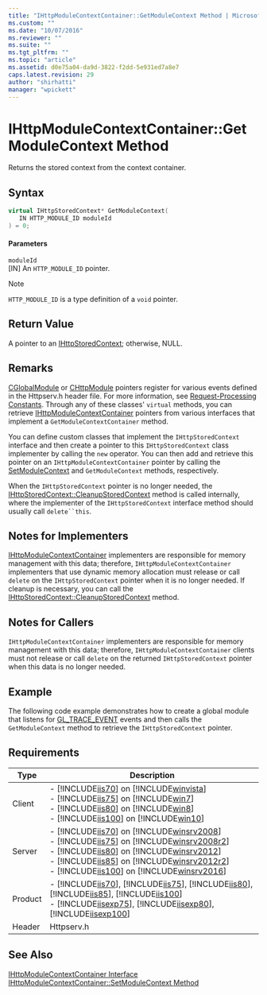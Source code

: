 ```yaml
---
title: "IHttpModuleContextContainer::GetModuleContext Method | Microsoft Docs"
ms.custom: ""
ms.date: "10/07/2016"
ms.reviewer: ""
ms.suite: ""
ms.tgt_pltfrm: ""
ms.topic: "article"
ms.assetid: d0e75a04-da9d-3822-f2dd-5e931ed7a8e7
caps.latest.revision: 29
author: "shirhatti"
manager: "wpickett"
---
```

# IHttpModuleContextContainer::GetModuleContext Method
Returns the stored context from the context container.  
  
## Syntax  
  
```cpp  
virtual IHttpStoredContext* GetModuleContext(  
   IN HTTP_MODULE_ID moduleId  
) = 0;  
```  
  
#### Parameters  
 `moduleId`  
 [IN] An `HTTP_MODULE_ID` pointer.  
  
> [!NOTE]
>  `HTTP_MODULE_ID` is a type definition of a `void` pointer.  
  
## Return Value  
 A pointer to an [IHttpStoredContext](../../../webdevelopment-reference\native-code-api\webdev-native-api-reference/ihttpstoredcontext-interface.md); otherwise, NULL.  
  
## Remarks  
 [CGlobalModule](../../../webdevelopment-reference\native-code-api\webdev-native-api-reference/cglobalmodule-class.md) or [CHttpModule](../../../webdevelopment-reference\native-code-api\webdev-native-api-reference/chttpmodule-class.md) pointers register for various events defined in the Httpserv.h header file. For more information, see [Request-Processing Constants](../../../webdevelopment-reference\native-code-api\webdev-native-api-reference/request-processing-constants.md). Through any of these classes' `virtual` methods, you can retrieve [IHttpModuleContextContainer](../../../webdevelopment-reference\native-code-api\webdev-native-api-reference/ihttpmodulecontextcontainer-interface.md) pointers from various interfaces that implement a `GetModuleContextContainer` method.  
  
 You can define custom classes that implement the `IHttpStoredContext` interface and then create a pointer to this `IHttpStoredContext` class implementer by calling the `new` operator. You can then add and retrieve this pointer on an `IHttpModuleContextContainer` pointer by calling the [SetModuleContext](../../../webdevelopment-reference\native-code-api\webdev-native-api-reference/ihttpmodulecontextcontainer-setmodulecontext-method.md) and `GetModuleContext` methods, respectively.  
  
 When the `IHttpStoredContext` pointer is no longer needed, the [IHttpStoredContext::CleanupStoredContext](../../../webdevelopment-reference\native-code-api\webdev-native-api-reference/ihttpstoredcontext-cleanupstoredcontext-method.md) method is called internally, where the implementer of the `IHttpStoredContext` interface method should usually call `delete``this`.  
  
## Notes for Implementers  
 [IHttpModuleContextContainer](../../../webdevelopment-reference\native-code-api\webdev-native-api-reference/ihttpmodulecontextcontainer-interface.md) implementers are responsible for memory management with this data; therefore, `IHttpModuleContextContainer` implementers that use dynamic memory allocation must release or call `delete` on the `IHttpStoredContext` pointer when it is no longer needed. If cleanup is necessary, you can call the [IHttpStoredContext::CleanupStoredContext](../../../webdevelopment-reference\native-code-api\webdev-native-api-reference/ihttpstoredcontext-cleanupstoredcontext-method.md) method.  
  
## Notes for Callers  
 `IHttpModuleContextContainer` implementers are responsible for memory management with this data; therefore, `IHttpModuleContextContainer` clients must not release or call `delete` on the returned `IHttpStoredContext` pointer when this data is no longer needed.  
  
## Example  
 The following code example demonstrates how to create a global module that listens for [GL_TRACE_EVENT](../../../webdevelopment-reference\native-code-api\webdev-native-api-reference/request-processing-constants.md) events and then calls the `GetModuleContext` method to retrieve the `IHttpStoredContext` pointer.  
  
<!-- TODO: review snippet reference  [!CODE [IHttpModuleContextContainer#2](IHttpModuleContextContainer#2)]  -->  
  
## Requirements  
  
|Type|Description|  
|----------|-----------------|  
|Client|-   [!INCLUDE[iis70](../../../wmi-provider/includes/iis70-md.md)] on [!INCLUDE[winvista](../../../wmi-provider/includes/winvista-md.md)]<br />-   [!INCLUDE[iis75](../../../wmi-provider/includes/iis75-md.md)] on [!INCLUDE[win7](../../../wmi-provider/includes/win7-md.md)]<br />-   [!INCLUDE[iis80](../../../wmi-provider/includes/iis80-md.md)] on [!INCLUDE[win8](../../../wmi-provider/includes/win8-md.md)]<br />-   [!INCLUDE[iis100](../../../wmi-provider/includes/iis100-md.md)] on [!INCLUDE[win10](../../../wmi-provider/includes/win10-md.md)]|  
|Server|-   [!INCLUDE[iis70](../../../wmi-provider/includes/iis70-md.md)] on [!INCLUDE[winsrv2008](../../../wmi-provider/includes/winsrv2008-md.md)]<br />-   [!INCLUDE[iis75](../../../wmi-provider/includes/iis75-md.md)] on [!INCLUDE[winsrv2008r2](../../../wmi-provider/includes/winsrv2008r2-md.md)]<br />-   [!INCLUDE[iis80](../../../wmi-provider/includes/iis80-md.md)] on [!INCLUDE[winsrv2012](../../../wmi-provider/includes/winsrv2012-md.md)]<br />-   [!INCLUDE[iis85](../../../wmi-provider/includes/iis85-md.md)] on [!INCLUDE[winsrv2012r2](../../../wmi-provider/includes/winsrv2012r2-md.md)]<br />-   [!INCLUDE[iis100](../../../wmi-provider/includes/iis100-md.md)] on [!INCLUDE[winsrv2016](../../../wmi-provider/includes/winsrv2016-md.md)]|  
|Product|-   [!INCLUDE[iis70](../../../wmi-provider/includes/iis70-md.md)], [!INCLUDE[iis75](../../../wmi-provider/includes/iis75-md.md)], [!INCLUDE[iis80](../../../wmi-provider/includes/iis80-md.md)], [!INCLUDE[iis85](../../../wmi-provider/includes/iis85-md.md)], [!INCLUDE[iis100](../../../wmi-provider/includes/iis100-md.md)]<br />-   [!INCLUDE[iisexp75](../../../webdevelopment-reference\native-code-api\webdev-native-api-reference/includes/iisexp75-md.md)], [!INCLUDE[iisexp80](../../../webdevelopment-reference\native-code-api\webdev-native-api-reference/includes/iisexp80-md.md)], [!INCLUDE[iisexp100](../../../webdevelopment-reference\native-code-api\webdev-native-api-reference/includes/iisexp100-md.md)]|  
|Header|Httpserv.h|  
  
## See Also  
 [IHttpModuleContextContainer Interface](../../../webdevelopment-reference\native-code-api\webdev-native-api-reference/ihttpmodulecontextcontainer-interface.md)   
 [IHttpModuleContextContainer::SetModuleContext Method](../../../webdevelopment-reference\native-code-api\webdev-native-api-reference/ihttpmodulecontextcontainer-setmodulecontext-method.md)